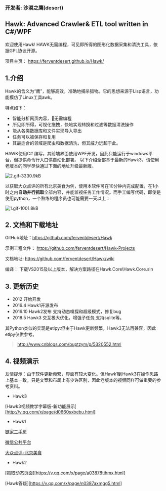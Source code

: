 
### 开发者: 沙漠之鹰(desert)


Hawk: Advanced Crawler& ETL tool written in C#/WPF
---

欢迎使用Hawk! HAWK无需编程，可见即所得的图形化数据采集和清洗工具，依据GPL协议开源。

项目主页： https://ferventdesert.github.io/Hawk/

## 1.介绍

Hawk的含义为“鹰”，能够高效，准确地捕杀猎物。它的思想来源于Lisp语言，功能模仿了Linux工具awk。

特点如下：
- 智能分析网页内容，无需编程
- 所见即所得，可视化拖拽，快地实现转换和过滤等数据清洗操作
- 能从各类数据库和文件实现导入导出
- 任务可以被保存和复用
- 其最适合的领域是爬虫和数据清洗，但其威力远超于此。

HAWK使用C# 编写，其前端界面使用WPF开发，因此只能运行于windows平台，但提供命令行入口供自动化部署。
以下介绍全部基于最新的Hawk3，请使用老版本的同学尽快通过下面的地址升级最新版。

![2.gif-3330.9kB][1]

以获取大众点评的所有北京美食为例，使用本软件可在10分钟内完成配置，在1小时之内**自动并行抓取**全部内容，并能监视任务工作情况。而手工编写代码，即使是使用python，一个熟练的程序员也可能需要一天以上：

![1.gif-1001.8kB][2]

## 2. 文档和下载地址

GitHub地址：https://github.com/ferventdesert/Hawk

示例工程文件： https://github.com/ferventdesert/Hawk-Projects

文档地址: https://github.com/ferventdesert/Hawk/wiki

编译： 下载VS2015及以上版本，解决方案路径在Hawk.Core\Hawk.Core.sln

## 3. 更新历史

- 2012 开始开发 
- 2016.4 Hawk1开源发布
- 2016.10 Hawk2发布   支持动态嗅探和超级模式，修复bug
- 2018.5 Hawk3 交互极大优化，增强子任务,支持sqlite等。

其Python类似的实现是etlpy:但由于Hawk更新频繁，Hawk3无法再兼容，因此etlpy仅供参考。

> http://www.cnblogs.com/buptzym/p/5320552.html


## 4. 视频演示

友情提示：由于软件更新频繁，界面有较大变化。但Hawk1到Hawk3在操作思路上基本一致，只是文案和布局上有少许区别，因此老版本的视频同样可做重要的参考资料。

- Hawk3

[Hawk3视频教学字幕版-新功能展示][http://v.qq.com/x/page/d0660sxbebu.html]

- Hawk1

[链家二手房][3]

[微信公共平台][4]

[大众点评-北京美食][5]

- Hawk2

[抓取动态页面][https://v.qq.com/x/page/a03878tihmx.html]

[Hawk答疑][https://v.qq.com/x/page/n0387axmgg5.html]



  [1]: http://static.zybuluo.com/buptzym/10kykg6qhqvsabbq8yj32pt0/2.gif
  [2]: http://static.zybuluo.com/buptzym/qkl0vavjn6cj007qfk2k3gqg/1.gif
  [3]: http://v.qq.com/page/w/9/2/w0189607h92.html
  [4]: http://v.qq.com/page/c/s/n/c0189jwd2sn.html
  [5]: http://v.qq.com/page/z/g/h/z01891n1rgh.html
